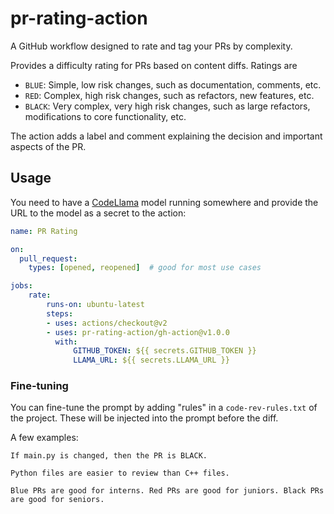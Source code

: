 # pr-rating-action
A GitHub workflow designed to rate and tag your PRs by complexity.

Provides a difficulty rating for PRs based on content diffs. Ratings are

- `BLUE`: Simple, low risk changes, such as documentation, comments, etc.
- `RED`: Complex, high risk changes, such as refactors, new features, etc.
- `BLACK`: Very complex, very high risk changes, such as large refactors, modifications to core functionality, etc.

The action adds a label and comment explaining the decision and important aspects of the PR.

## Usage

You need to have a [CodeLlama](https://huggingface.co/Phind/Phind-CodeLlama-34B-v2) model running somewhere and provide the URL to the model as a secret to the action:
```yaml
name: PR Rating

on:
  pull_request:
    types: [opened, reopened]  # good for most use cases

jobs:
    rate:
        runs-on: ubuntu-latest
        steps:
        - uses: actions/checkout@v2
        - uses: pr-rating-action/gh-action@v1.0.0
          with:
              GITHUB_TOKEN: ${{ secrets.GITHUB_TOKEN }}
              LLAMA_URL: ${{ secrets.LLAMA_URL }}
```

### Fine-tuning
You can fine-tune the prompt by adding "rules" in a `code-rev-rules.txt` of the project. These will be injected into the prompt before the diff.

A few examples:
```
If main.py is changed, then the PR is BLACK.

Python files are easier to review than C++ files.

Blue PRs are good for interns. Red PRs are good for juniors. Black PRs are good for seniors.
```